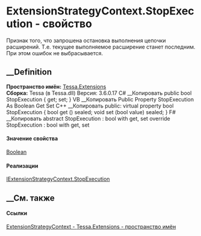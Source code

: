 # ExtensionStrategyContext.StopExecution - свойство
Признак того, что запрошена остановка выполнения цепочки расширений. Т.е.
текущее выполняемое расширение станет последним. При этом ошибок не
выбрасывается.
## __Definition
 **Пространство имён:** [Tessa.Extensions](N_Tessa_Extensions.htm)  
 **Сборка:** Tessa (в Tessa.dll) Версия: 3.6.0.17
C# __Копировать
     public bool StopExecution { get; set; }
VB __Копировать
     Public Property StopExecution As Boolean
    	Get
    	Set
C++ __Копировать
     public:
    virtual property bool StopExecution {
    	bool get () sealed;
    	void set (bool value) sealed;
    }
F# __Копировать
     abstract StopExecution : bool with get, set
    override StopExecution : bool with get, set
#### Значение свойства
[Boolean](https://learn.microsoft.com/dotnet/api/system.boolean)
#### Реализации
[IExtensionStrategyContext.StopExecution](P_Tessa_Extensions_IExtensionStrategyContext_StopExecution.htm)  
##  __См. также
#### Ссылки
[ExtensionStrategyContext - ](T_Tessa_Extensions_ExtensionStrategyContext.htm)
[Tessa.Extensions - пространство имён](N_Tessa_Extensions.htm)
